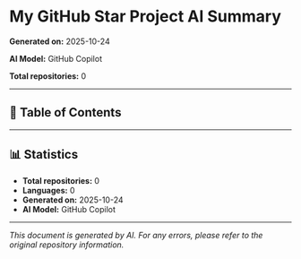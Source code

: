 # My GitHub Star Project AI Summary

**Generated on:** 2025-10-24

**AI Model:** GitHub Copilot

**Total repositories:** 0

---

## 📖 Table of Contents


---


## 📊 Statistics

- **Total repositories:** 0
- **Languages:** 0
- **Generated on:** 2025-10-24
- **AI Model:** GitHub Copilot

---

*This document is generated by AI. For any errors, please refer to the original repository information.*
